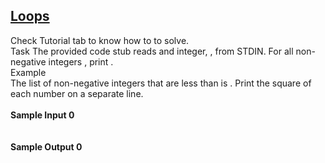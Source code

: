 ## **[Loops](https://www.hackerrank.com/challenges/python-loops)** 
Check Tutorial tab to know how to to solve.<br>Task
The provided code stub reads and integer, , from STDIN. For all non-negative integers , print .<br>Example<br>The list of non-negative integers that are less than is . Print the square of each number on a separate line.<br><br>**Sample Input 0**<br><code></code><br><br>**Sample Output 0**<br><code></code><br><br>